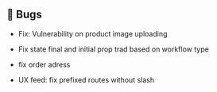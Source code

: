 ## 🐛 Bugs

- Fix: Vulnerability on product image uploading

- Fix state final and initial prop trad based on workflow type

- fix order adress

- UX feed: fix prefixed routes without slash